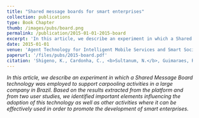 ```yaml
---
title: "Shared message boards for smart enterprises"
collection: publications
type: Book Chapter
thumb: /images/pubs/board.png
permalink: /publication/2015-01-01-2015-board
excerpt: 'In this article, we describe an experiment in which a Shared Message Board technology was employed to support carpooling activities in a large company in Brazil. Based on the results extracted from the platform and from two user studies, we identified important elements influencing the adoption of this technology as well as other activities where it can be effectively used in order to promote the development of smart enterprises.'
date: 2015-01-01
venue: 'Agent Technology for Intelligent Mobile Services and Smart Societies'
paperurl: '/files/pubs/2015-board.pdf'
citation: 'Shigeno, K., Cardonha, C., <b>Sultanum, N.</b>, Guimaraes, R.L., Molinaro, M., Herrmann, R., Borger, S. and Koch, F., 2015. <b>Shared message boards for smart enterprises</b>. In <i>Agent Technology for Intelligent Mobile Services and Smart Societies</i> (pp. 46-55). Springer, Berlin, Heidelberg.'
---
```

_In this article, we describe an experiment in which a Shared Message Board technology was employed to support carpooling activities in a large company in Brazil. Based on the results extracted from the platform and from two user studies, we identified important elements influencing the adoption of this technology as well as other activities where it can be effectively used in order to promote the development of smart enterprises._